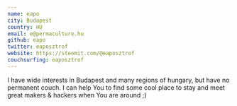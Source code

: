 ```yaml
---
name: eapo
city: Budapest
country: HU
email: e@permaculture.hu
github: eapo
twitter: eaposztrof
website: https://steemit.com/@eaposztrof
couchsurfing: eaposztrof
---
```


I have wide interests in Budapest and many regions of hungary, but have no permanent couch.
I can help You to find some cool place to stay and meet great makers & hackers when You are around ;)
